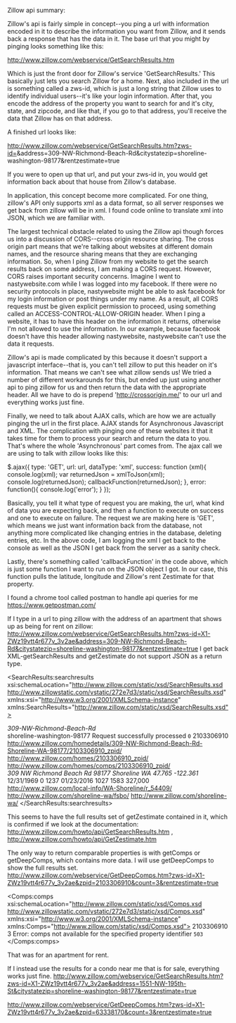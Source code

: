 Zillow api summary:

Zillow's api is fairly simple in concept--you ping a url with information encoded in it to describe the information you want from Zillow, and it sends back a response that has the data in it. The base url that you might by pinging looks something like this:

http://www.zillow.com/webservice/GetSearchResults.htm

Which is just the front door for Zillow's service 'GetSearchResults.' This basically just lets you search Zillow for a home. Next, also included in the url is something called a zws-id, which is just a long string that Zillow uses to identify individual users--it's like your login information. After that, you encode the address of the property you want to search for and it's city, state, and zipcode, and like that, if you go to that address, you'll receive the data that Zillow has on that address.

A finished url looks like:

http://www.zillow.com/webservice/GetSearchResults.htm?zws-id=<my-id>&address=309-NW-Richmond-Beach-Rd&citystatezip=shoreline-washington-98177&rentzestimate=true

If you were to open up that url, and put your zws-id in, you would get information back about that house from Zillow's database.

In application, this concept become more complicated. For one thing, zillow's API only supports xml as a data format, so all server responses we get back from zillow will be in xml. I found code online to translate xml into JSON, which we are familiar with.

The largest technical obstacle related to using the Zillow api though forces us into a discussion of CORS--cross origin resource sharing. The cross origin part means that we're talking about websites at different domain names, and the resource sharing means that they are exchanging information. So, when I ping Zillow from my website to get the search results back on some address, I am making a CORS request.
However, CORS raises important security concerns. Imagine I went to nastywebsite.com while I was logged into my facebook. If there were no security protocols in place, nastywebsite might be able to ask facebook for my login information or post things under my name. As a result, all CORS requests must be given explicit permission to proceed, using something called an ACCESS-CONTROL-ALLOW-ORIGIN header. When I ping a website, it has to have this header on the information it returns, otherwise I'm not allowed to use the information. In our example, because facebook doesn't have this header allowing nastywebsite, nastywebsite can't use the data it requests.

Zillow's api is made complicated by this because it doesn't support a javascript interface--that is, you can't tell zillow to put this header on it's information. That means we can't see what zillow sends us! We tried a number of different workarounds for this, but ended up just using another api to ping zillow for us and then return the data with the appropriate header. All we have to do is prepend 'http://crossorigin.me/' to our url and everything works just fine.

Finally, we need to talk about AJAX calls, which are how we are actually pinging the url in the first place. AJAX stands for Asynchronous Javascript and XML. The complication with pinging one of these websites it that it takes time for them to process your search and return the data to you. That's where the whole 'Asynchronous' part comes from. The ajax call we are using to talk with zillow looks like this:

$.ajax({
  type: 'GET',
  url: url,
  dataType: 'xml',
  success: function (xml){
    console.log(xml);
    var returnedJson = xmlToJson(xml);
    console.log(returnedJson);
    callbackFunction(returnedJson);
  },
  error: function(){
    console.log('error');
  }
});

Basically, you tell it what type of request you are making, the url, what kind of data you are expecting back, and then a function to execute on success and one to execute on failure. The request we are making here is 'GET', which means we just want information back from the database, not anything more complicated like changing entries in the database, deleting entries, etc. In the above code, I am logging the xml I get back to the console as well as the JSON I get back from the server as a sanity check.

Lastly, there's something called 'callbackFunction' in the code above, which is just some function I want to run on the JSON object I got. In our case, this function pulls the latitude, longitude and Zillow's rent Zestimate for that property.















I found a chrome tool called postman to handle api queries for me
https://www.getpostman.com/

If I type in a url to ping zillow with the address of an apartment that shows up as being for rent on zillow:
http://www.zillow.com/webservice/GetSearchResults.htm?zws-id=X1-ZWz19vtt4r677v_3v2ae&address=309-NW-Richmond-Beach-Rd&citystatezip=shoreline-washington-98177&rentzestimate=true
I get back XML-getSearchResults and getZestimate do not support JSON as a return type.



<?xml version="1.0" encoding="utf-8"?>
<SearchResults:searchresults xsi:schemaLocation="http://www.zillow.com/static/xsd/SearchResults.xsd http://www.zillowstatic.com/vstatic/272e7d3/static/xsd/SearchResults.xsd" xmlns:xsi="http://www.w3.org/2001/XMLSchema-instance" xmlns:SearchResults="http://www.zillow.com/static/xsd/SearchResults.xsd">
    <request>
        <address>309-NW-Richmond-Beach-Rd</address>
        <citystatezip>shoreline-washington-98177</citystatezip>
    </request>
    <message>
        <text>Request successfully processed</text>
        <code>0</code>
    </message>
    <response>
        <results>
            <result>
                <zpid>2103306910</zpid>
                <links>
                    <homedetails>http://www.zillow.com/homedetails/309-NW-Richmond-Beach-Rd-Shoreline-WA-98177/2103306910_zpid/</homedetails>
                    <mapthishome>http://www.zillow.com/homes/2103306910_zpid/</mapthishome>
                    <comparables>http://www.zillow.com/homes/comps/2103306910_zpid/</comparables>
                </links>
                <address>
                    <street>309 NW Richmond Beach Rd</street>
                    <zipcode>98177</zipcode>
                    <city>Shoreline</city>
                    <state>WA</state>
                    <latitude>47.765</latitude>
                    <longitude>-122.361</longitude>
                </address>
                <zestimate>
                    <amount currency="USD"></amount>
                    <last-updated>12/31/1969</last-updated>
                    <oneWeekChange deprecated="true"></oneWeekChange>
                    <valueChange></valueChange>
                    <valuationRange>
                        <low currency="USD"></low>
                        <high currency="USD"></high>
                    </valuationRange>
                    <percentile>0</percentile>
                </zestimate>
                <rentzestimate>
                    <amount currency="USD">1237</amount>
                    <last-updated>01/23/2016</last-updated>
                    <oneWeekChange deprecated="true"></oneWeekChange>
                    <valueChange></valueChange>
                    <valuationRange>
                        <low currency="USD">1027</low>
                        <high currency="USD">1583</high>
                    </valuationRange>
                </rentzestimate>
                <localRealEstate>
                    <region name="Shoreline" id="54409" type="city">
                        <zindexValue>327,000</zindexValue>
                        <links>
                            <overview>http://www.zillow.com/local-info/WA-Shoreline/r_54409/</overview>
                            <forSaleByOwner>http://www.zillow.com/shoreline-wa/fsbo/</forSaleByOwner>
                            <forSale>http://www.zillow.com/shoreline-wa/</forSale>
                        </links>
                    </region>
                </localRealEstate>
            </result>
        </results>
    </response>
</SearchResults:searchresults>
<!-- H:001  T:32ms  S:1120  R:Sun Jan 24 11:01:03 PST 2016  B:4.0.24011-master.3899d78~hotfix_pre.939be9d -->



This seems to have the full results set of getZestimate contained in it, which is confirmed if we look at the documentation:  http://www.zillow.com/howto/api/GetSearchResults.htm , http://www.zillow.com/howto/api/GetZestimate.htm



The only way to return comparable properties is with getComps or getDeepComps, which contains more data. I will use getDeepComps to show the full results set.
 http://www.zillow.com/webservice/GetDeepComps.htm?zws-id=X1-ZWz19vtt4r677v_3v2ae&zpid=2103306910&count=3&rentzestimate=true


<?xml version="1.0" encoding="utf-8"?>
<Comps:comps xsi:schemaLocation="http://www.zillow.com/static/xsd/Comps.xsd http://www.zillowstatic.com/vstatic/272e7d3/static/xsd/Comps.xsd" xmlns:xsi="http://www.w3.org/2001/XMLSchema-instance" xmlns:Comps="http://www.zillow.com/static/xsd/Comps.xsd">
    <request>
        <zpid>2103306910</zpid>
        <count>3</count>
    </request>
    <message>
        <text>Error: comps not available for the specified property identifier</text>
        <code>503</code>
    </message>
</Comps:comps>
<!-- H:002  T:5ms  S:130  R:Sun Jan 24 11:06:19 PST 2016  B:4.0.24011-master.3899d78~hotfix_pre.939be9d -->

That was for an apartment for rent.


If I instead use the results for a condo near me that is for sale, everything works just fine.
http://www.zillow.com/webservice/GetSearchResults.htm?zws-id=X1-ZWz19vtt4r677v_3v2ae&address=1551-NW-195th-St&citystatezip=shoreline-washington-98177&rentzestimate=true

http://www.zillow.com/webservice/GetDeepComps.htm?zws-id=X1-ZWz19vtt4r677v_3v2ae&zpid=63338170&count=3&rentzestimate=true
